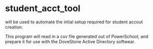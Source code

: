 # student_acct_tool

will be used to automate the intial setup required for student accout creation. 

This program will read in a csv file generated out of PowerSchool, and prepare it for use with the DoveStone Active Directory softwear. 
